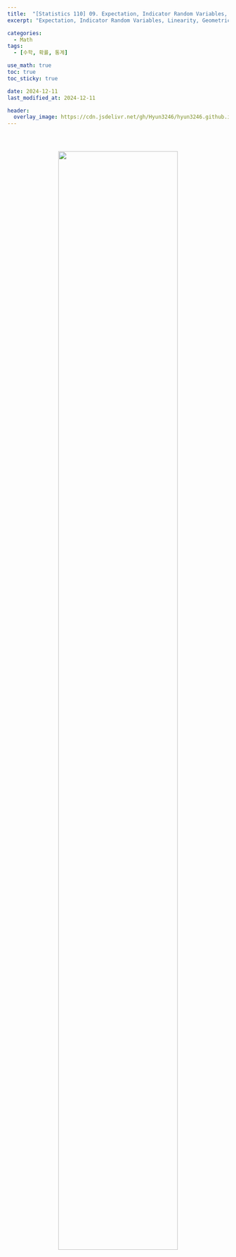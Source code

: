 ```yaml
---
title:  "[Statistics 110] 09. Expectation, Indicator Random Variables, Linearity"
excerpt: "Expectation, Indicator Random Variables, Linearity, Geometric Distribution"

categories:
  - Math
tags:
  - [수학, 확률, 통계]

use_math: true
toc: true
toc_sticky: true

date: 2024-12-11
last_modified_at: 2024-12-11

header:
  overlay_image: https://cdn.jsdelivr.net/gh/Hyun3246/hyun3246.github.io@master/image/overlay image/Statistics 110.png
---
```


<br/>
<figure style="display:block; text-align:center;">
  <img src="https://cdn.jsdelivr.net/gh/Hyun3246/Code-Warehouse@master/Statistics 110/Lec 09.png"
       style="width: 80%; height: auto; margin:10px">
</figure>
<br/>